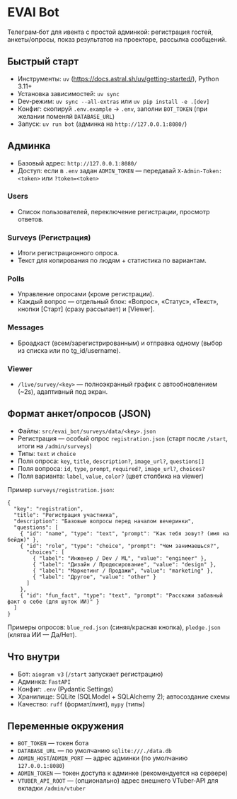 # EVAI Bot

Телеграм‑бот для ивента с простой админкой: регистрация гостей, анкеты/опросы, показ результатов на проекторе, рассылка сообщений.

## Быстрый старт
- Инструменты: `uv` (https://docs.astral.sh/uv/getting-started/), Python 3.11+
- Установка зависимостей: `uv sync`
- Dev‑режим: `uv sync --all-extras` или `uv pip install -e .[dev]`
- Конфиг: скопируй `.env.example` → `.env`, заполни `BOT_TOKEN` (при желании поменяй `DATABASE_URL`)
- Запуск: `uv run bot` (админка на `http://127.0.0.1:8080/`)

## Админка
- Базовый адрес: `http://127.0.0.1:8080/`
- Доступ: если в `.env` задан `ADMIN_TOKEN` — передавай `X-Admin-Token: <token>` или `?token=<token>`

### Users
- Список пользователей, переключение регистрации, просмотр ответов.

### Surveys (Регистрация)
- Итоги регистрационного опроса.
- Текст для копирования по людям + статистика по вариантам.

### Polls
- Управление опросами (кроме регистрации).
- Каждый вопрос — отдельный блок: «Вопрос», «Статус», «Текст», кнопки [Старт] (сразу рассылает) и [Viewer].

### Messages
- Броадкаст (всем/зарегистрированным) и отправка одному (выбор из списка или по tg_id/username).

### Viewer
- `/live/survey/<key>` — полноэкранный график с автообновлением (~2s), адаптивный под экран.

## Формат анкет/опросов (JSON)
- Файлы: `src/evai_bot/surveys/data/<key>.json`
- Регистрация — особый опрос `registration.json` (старт после `/start`, итоги на `/admin/surveys`)
- Типы: `text` и `choice`
- Поля опроса: `key`, `title`, `description?`, `image_url?`, `questions[]`
- Поля вопроса: `id`, `type`, `prompt`, `required?`, `image_url?`, `choices?`
- Поля варианта: `label`, `value`, `color?` (цвет столбика на viewer)

Пример `surveys/registration.json`:
```
{
  "key": "registration",
  "title": "Регистрация участника",
  "description": "Базовые вопросы перед началом вечеринки",
  "questions": [
    { "id": "name", "type": "text", "prompt": "Как тебя зовут? (имя на бейдж)" },
    { "id": "role", "type": "choice", "prompt": "Чем занимаешься?",
      "choices": [
        { "label": "Инженер / Dev / ML", "value": "engineer" },
        { "label": "Дизайн / Продюсирование", "value": "design" },
        { "label": "Маркетинг / Продажи", "value": "marketing" },
        { "label": "Другое", "value": "other" }
      ]
    },
    { "id": "fun_fact", "type": "text", "prompt": "Расскажи забавный факт о себе (для шуток ИИ)" }
  ]
}
```

Примеры опросов: `blue_red.json` (синяя/красная кнопка), `pledge.json` (клятва ИИ — Да/Нет).

## Что внутри
- Бот: `aiogram v3` (`/start` запускает регистрацию)
- Админка: `FastAPI`
- Конфиг: `.env` (Pydantic Settings)
- Хранилище: SQLite (SQLModel + SQLAlchemy 2); автосоздание схемы
- Качество: `ruff` (формат/линт), `mypy` (типы)

## Переменные окружения
- `BOT_TOKEN` — токен бота
- `DATABASE_URL` — по умолчанию `sqlite:///./data.db`
- `ADMIN_HOST`/`ADMIN_PORT` — адрес админки (по умолчанию `127.0.0.1:8080`)
- `ADMIN_TOKEN` — токен доступа к админке (рекомендуется на сервере)
- `VTUBER_API_ROOT` — (опционально) адрес внешнего VTuber‑API для вкладки `/admin/vtuber`
